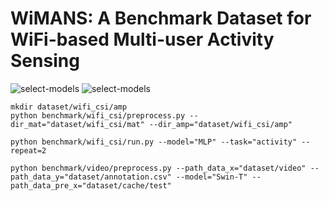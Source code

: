 # WiMANS: A Benchmark Dataset for WiFi-based Multi-user Activity Sensing


![select-models](video_act_30_25.gif)
![select-models](wifi_act_30_25.gif)

```
mkdir dataset/wifi_csi/amp
python benchmark/wifi_csi/preprocess.py --dir_mat="dataset/wifi_csi/mat" --dir_amp="dataset/wifi_csi/amp"

python benchmark/wifi_csi/run.py --model="MLP" --task="activity" --repeat=2

python benchmark/video/preprocess.py --path_data_x="dataset/video" --path_data_y="dataset/annotation.csv" --model="Swin-T" --path_data_pre_x="dataset/cache/test"
```